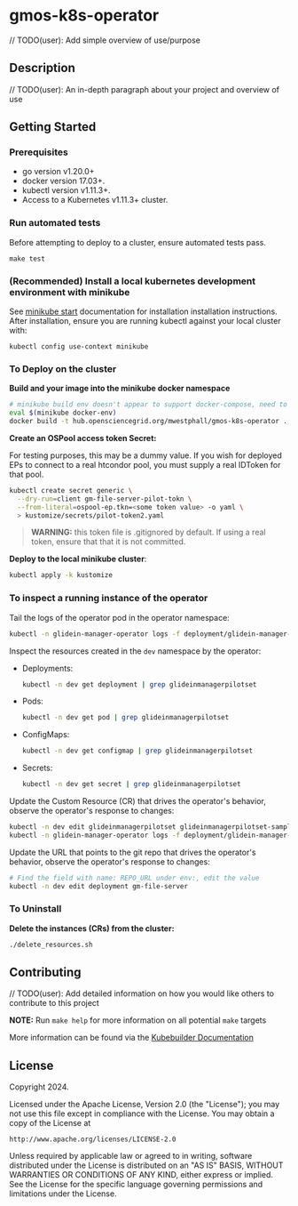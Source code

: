 # gmos-k8s-operator
// TODO(user): Add simple overview of use/purpose

## Description
// TODO(user): An in-depth paragraph about your project and overview of use

## Getting Started

### Prerequisites
- go version v1.20.0+
- docker version 17.03+.
- kubectl version v1.11.3+.
- Access to a Kubernetes v1.11.3+ cluster.

### Run automated tests

Before attempting to deploy to a cluster, ensure automated tests pass.

```
make test
```

### (Recommended) Install a local kubernetes development environment with minikube

See [minikube start](https://minikube.sigs.k8s.io/docs/start/) documentation
for installation installation instructions. After installation, ensure you are running
kubectl against your local cluster with:

```
kubectl config use-context minikube
```


### To Deploy on the cluster
**Build and your image into the minikube docker namespace**

```sh
# minikube build env doesn't appear to support docker-compose, need to run a raw docker build command
eval $(minikube docker-env)
docker build -t hub.opensciencegrid.org/mwestphall/gmos-k8s-operator .
```

**Create an OSPool access token Secret:**

For testing purposes, this may be a dummy value. If you wish for deployed EPs to connect to a real
htcondor pool, you must supply a real IDToken for that pool.

```sh
kubectl create secret generic \
  --dry-run=client gm-file-server-pilot-tokn \
  --from-literal=ospool-ep.tkn=<some token value> -o yaml \
  > kustomize/secrets/pilot-token2.yaml 
```

> **WARNING:** this token file is .gitignored by default. If using a real token, ensure that that it is not committed.


**Deploy to the local minikube cluster**:

```sh
kubectl apply -k kustomize
```

### To inspect a running instance of the operator

Tail the logs of the operator pod in the operator namespace:

```sh
kubectl -n glidein-manager-operator logs -f deployment/glidein-manager-controller-manager
```

Inspect the resources created in the `dev` namespace by the operator:

- Deployments:
  ```sh
  kubectl -n dev get deployment | grep glideinmanagerpilotset
  ```
- Pods:
  ```sh
  kubectl -n dev get pod | grep glideinmanagerpilotset
  ```
- ConfigMaps:
  ```sh
  kubectl -n dev get configmap | grep glideinmanagerpilotset
  ```
- Secrets:
  ```sh
  kubectl -n dev get secret | grep glideinmanagerpilotset
  ```


Update the Custom Resource (CR) that drives the operator's behavior, observe
the operator's response to changes:
```sh
kubectl -n dev edit glideinmanagerpilotset glideinmanagerpilotset-sample
kubectl -n glidein-manager-operator logs -f deployment/glidein-manager-controller-manager
```


Update the URL that points to the git repo that drives the operator's behavior, observe
the operator's response to changes:
```sh
# Find the field with name: REPO_URL under env:, edit the value
kubectl -n dev edit deployment gm-file-server
```

### To Uninstall
**Delete the instances (CRs) from the cluster:**

```sh
./delete_resources.sh
```

## Contributing
// TODO(user): Add detailed information on how you would like others to contribute to this project

**NOTE:** Run `make help` for more information on all potential `make` targets

More information can be found via the [Kubebuilder Documentation](https://book.kubebuilder.io/introduction.html)

## License

Copyright 2024.

Licensed under the Apache License, Version 2.0 (the "License");
you may not use this file except in compliance with the License.
You may obtain a copy of the License at

    http://www.apache.org/licenses/LICENSE-2.0

Unless required by applicable law or agreed to in writing, software
distributed under the License is distributed on an "AS IS" BASIS,
WITHOUT WARRANTIES OR CONDITIONS OF ANY KIND, either express or implied.
See the License for the specific language governing permissions and
limitations under the License.

